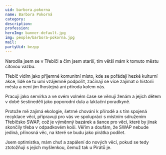 ```yaml
---
uid: barbora.pokorna
name: Barbora Pokorná
category:
description:
profession:
heroImg: banner-default.jpg
img: people/barbora-pokorna.jpg
mail:
partyUid: bezpp
---
```


Narodila jsem se v Třebíči a čím jsem starší, tím větší mám k tomuto městu citovou vazbu.

Třebíč vidím jako příjemné komunitní místo, kde se pořádají hezké kulturní akce, lidé se tu umí vzájemně podpořit, začínají se více zajímat o historii města a není jim lhostejná ani příroda kolem nás.

Pracuji jako servírka a ve svém volném čase se věnuji ženám a jejich dětem v době šestinedělí jako poporodní dula a laktační poradkyně.

Protože mě zajímá ekologie, šetrné chování k přírodě a s tím spojená recyklace věcí, připravuji pro vás ve spolupráci s místním sdružením Třebíčsko SWAP, což je výměnný bazárek a šance pro věci, které by jinak skončily třeba v odpadkovém koši. Věřím a doufám, že SWAP nebude jediná, přínosná věc, na které se budu jako pirátka podílet.

Jsem optimistka, mám chuť a zapálení do nových věcí, pokud se tedy ztotožňuji s jejich myšlenkou, čemuž tak u Pirátů je.
